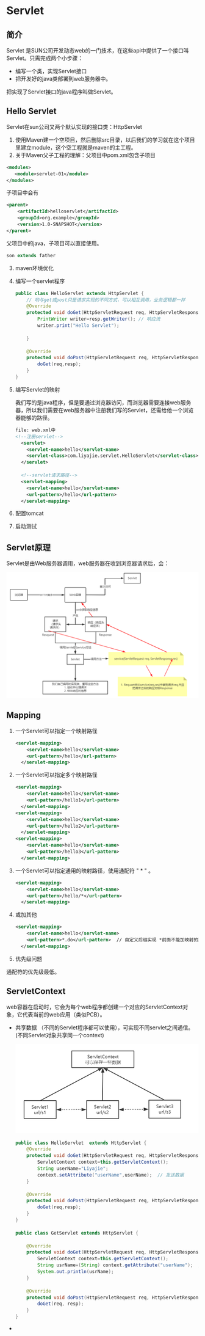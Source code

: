 # Servlet

## 简介

Servlet 是SUN公司开发动态web的一门技术，在这些api中提供了一个接口叫Servlet。只需完成两个小步骤：

* 编写一个类，实现Servlet接口
* 把开发好的java类部署到web服务器中。

把实现了Servlet接口的java程序叫做Servlet。

## Hello Servlet

Servlet在sun公司又两个默认实现的接口类：HttpServlet

1. 使用Maven建一个空项目，然后删除src目录，以后我们的学习就在这个项目里建立module，这个空工程就是maven的主工程。
2. 关于Maven父子工程的理解：父项目中pom.xml包含子项目

```xml
<modules>
   <module>servlet-01</module>
</modules>
```

子项目中会有

```xml
<parent>
    <artifactId>helloservlet</artifactId>
    <groupId>org.example</groupId>
    <version>1.0-SNAPSHOT</version>
</parent>
```

父项目中的java，子项目可以直接使用。

```java
son extends father
```

3.  maven环境优化

4. 编写一个servlet程序

   ```java
   public class HelloServlet extends HttpServlet {
       // 哟与get或post只是请求实现的不同方式，可以相互调用，业务逻辑都一样
       @Override
       protected void doGet(HttpServletRequest req, HttpServletResponse resp) throws ServletException, IOException {
           PrintWriter writer=resp.getWriter(); // 响应流
           writer.print("Hello Servlet");
   
       }
   
       @Override
       protected void doPost(HttpServletRequest req, HttpServletResponse resp) throws ServletException, IOException {
           doGet(req,resp);
       }
   }
   ```

5. 编写Servlet的映射

   我们写的是java程序，但是要通过浏览器访问，而浏览器需要连接web服务器，所以我们需要在web服务器中注册我们写的Servlet，还需给他一个浏览器能够的路径。

   ```xml
   file: web.xml中
   <!--注册servlet-->
     <servlet>
       <servlet-name>hello</servlet-name>
       <servlet-class>com.liyajie.servlet.HelloServlet</servlet-class>
     </servlet>
   
     <!--servlet请求路径-->
     <servlet-mapping>
       <servlet-name>hello</servlet-name>
       <url-pattern>/hello</url-pattern>
     </servlet-mapping>
   ```

   

6. 配置tomcat

7. 启动测试

## Servlet原理

Servlet是由Web服务器调用，web服务器在收到浏览器请求后，会：

<img src="../imgs/image-20210329161408415.png" alt="image-20210329161408415" style="zoom:80%;" />

## Mapping

1. 一个Servlet可以指定一个映射路径

   ```xml
   <servlet-mapping>
       <servlet-name>hello</servlet-name>
       <url-pattern>/hello</url-pattern>
     </servlet-mapping>
   ```

2. 一个Servlet可以指定多个映射路径

   ```xml
   <servlet-mapping>
       <servlet-name>hello</servlet-name>
       <url-pattern>/hello1</url-pattern>
     </servlet-mapping>
   <servlet-mapping>
       <servlet-name>hello</servlet-name>
       <url-pattern>/hello2</url-pattern>
     </servlet-mapping>
   <servlet-mapping>
       <servlet-name>hello</servlet-name>
       <url-pattern>/hello3</url-pattern>
     </servlet-mapping>
   ```

3. 一个Servlet可以指定通用的映射路径，使用通配符 " * " 。

   ```xml
   <servlet-mapping>
       <servlet-name>hello</servlet-name>
       <url-pattern>/hello/*</url-pattern>
     </servlet-mapping>
   ```

4. 或加其他

   ```xml
   <servlet-mapping>
       <servlet-name>hello</servlet-name>
       <url-pattern>*.do</url-pattern>  // 自定义后缀实现 *前面不能加映射的路径（如：/hello/*.do）
     </servlet-mapping>
   ```

5.  优先级问题

   通配符的优先级最低。

## ServletContext

web容器在启动时，它会为每个web程序都创建一个对应的ServletContext对象，它代表当前的web应用（类似PCB）。

* 共享数据 （不同的Servlet程序都可以使用），可实现不同servlet之间通信。(不同Servlet对象共享同一个context)

  <img src="../imgs/image-20210329171408966.png" alt="image-20210329171408966" style="zoom:80%;" />

  ```java
  public class HelloServlet  extends HttpServlet {
      @Override
      protected void doGet(HttpServletRequest req, HttpServletResponse resp) throws ServletException, IOException {
          ServletContext context=this.getServletContext();
          String userName="Liyajie";
          context.setAttribute("userName",userName);  // 发送数据
      }
  
      @Override
      protected void doPost(HttpServletRequest req, HttpServletResponse resp) throws ServletException, IOException {
          doGet(req,resp);
      }
  }
  
  public class GetServlet extends HttpServlet {
  
      @Override
      protected void doGet(HttpServletRequest req, HttpServletResponse resp) throws ServletException, IOException {
          ServletContext context=this.getServletContext();
          String usrName=(String) context.getAttribute("userName");  // 获取数据
          System.out.println(usrName);
      }
  
      @Override
      protected void doPost(HttpServletRequest req, HttpServletResponse resp) throws ServletException, IOException {
          doGet(req, resp);
      }
  }
  ```

  

* 

